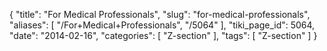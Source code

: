 {
    "title": "For Medical Professionals",
    "slug": "for-medical-professionals",
    "aliases": [
        "/For+Medical+Professionals",
        "/5064"
    ],
    "tiki_page_id": 5064,
    "date": "2014-02-16",
    "categories": [
        "Z-section"
    ],
    "tags": [
        "Z-section"
    ]
}